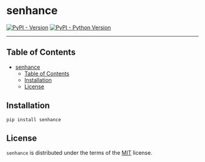 # senhance

[![PyPI - Version](https://img.shields.io/pypi/v/senhance.svg)](https://pypi.org/project/senhance)
[![PyPI - Python Version](https://img.shields.io/pypi/pyversions/senhance.svg)](https://pypi.org/project/senhance)

-----

## Table of Contents

- [senhance](#senhance)
  - [Table of Contents](#table-of-contents)
  - [Installation](#installation)
  - [License](#license)

## Installation

```console
pip install senhance
```

## License

`senhance` is distributed under the terms of the [MIT](https://spdx.org/licenses/MIT.html) license.

